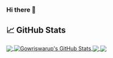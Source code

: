 ### Hi there 👋



## &#x1f4c8; GitHub Stats

<a href="https://github.com/awakenedspyder/awakenedspyder">
  <img align="center" src="https://github-readme-stats.vercel.app/api/top-langs/?username=awakenedspyder&hide=java,html,tex&title_color=ffffff&text_color=c9cacc&icon_color=2bbc8a&bg_color=1d1f21&langs_count=6" />
</a>
<a href="https://github.com/awakenedspyder/awakenedspyder">
  <img align="center" src="https://github-readme-stats.vercel.app/api?username=awakenedspyder&show_icons=true&line_height=27&count_private=true&title_color=ffffff&text_color=c9cacc&icon_color=2bbc8a&bg_color=1d1f21" alt="Gowriswarup's GitHub Stats" />
</a>

<a href="https://github.com/awakenedspyder/SpaceCollision-Game-ProgFundementals1Assignment2">
  <img align="center" src="https://github-readme-stats.vercel.app/api/pin/?username=gowriswarupkailas&repo=SpaceCollision-Game-ProgFundementals1Assignment2&title_color=ffffff&text_color=c9cacc&icon_color=2bbc8a&bg_color=1d1f21" />
</a>


<a href="https://github.com/awakenedspyder/Empire-LupinOne-Writeup">
  <img align="center" src="https://github-readme-stats.vercel.app/api/pin/?username=gowriswarupkailas&repo=Empire-LupinOne-Writeup&title_color=ffffff&text_color=c9cacc&icon_color=2bbc8a&bg_color=1d1f21" />
</a>    
